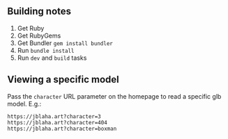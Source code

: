 ## Building notes

1. Get Ruby
2. Get RubyGems
3. Get Bundler `gem install bundler`
4. Run `bundle install`
5. Run `dev` and `build` tasks

## Viewing a specific model
Pass the `character` URL parameter on the homepage to read a specific glb model. E.g.:

```
https://jblaha.art?character=3
https://jblaha.art?character=404
https://jblaha.art?character=boxman
```